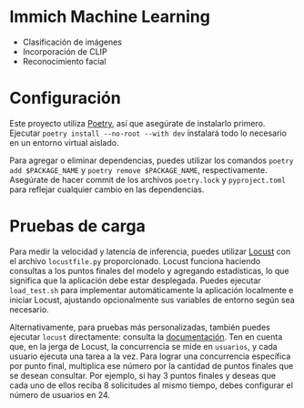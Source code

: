 # Immich Machine Learning

- Clasificación de imágenes
- Incorporación de CLIP
- Reconocimiento facial

# Configuración

Este proyecto utiliza [Poetry](https://python-poetry.org/docs/#installation), así que asegúrate de instalarlo primero.
Ejecutar `poetry install --no-root --with dev` instalará todo lo necesario en un entorno virtual aislado.

Para agregar o eliminar dependencias, puedes utilizar los comandos `poetry add $PACKAGE_NAME` y `poetry remove $PACKAGE_NAME`, respectivamente.
Asegúrate de hacer commit de los archivos `poetry.lock` y `pyproject.toml` para reflejar cualquier cambio en las dependencias.

# Pruebas de carga

Para medir la velocidad y latencia de inferencia, puedes utilizar [Locust](https://locust.io/) con el archivo `locustfile.py` proporcionado.
Locust funciona haciendo consultas a los puntos finales del modelo y agregando estadísticas, lo que significa que la aplicación debe estar desplegada.
Puedes ejecutar `load_test.sh` para implementar automáticamente la aplicación localmente e iniciar Locust, ajustando opcionalmente sus variables de entorno según sea necesario.

Alternativamente, para pruebas más personalizadas, también puedes ejecutar `locust` directamente: consulta la [documentación](https://docs.locust.io/en/stable/index.html). Ten en cuenta que, en la jerga de Locust, la concurrencia se mide en `usuarios`, y cada usuario ejecuta una tarea a la vez. Para lograr una concurrencia específica por punto final, multiplica ese número por la cantidad de puntos finales que se desean consultar. Por ejemplo, si hay 3 puntos finales y deseas que cada uno de ellos reciba 8 solicitudes al mismo tiempo, debes configurar el número de usuarios en 24.

